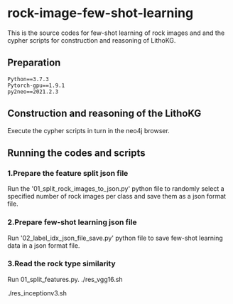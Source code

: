 # rock-image-few-shot-learning
This is the source codes for few-shot learning of rock images and and the cypher scripts for construction and reasoning of LithoKG.
## Preparation
    Python==3.7.3
    Pytorch-gpu==1.9.1
    py2neo==2021.2.3
## Construction and reasoning of the LithoKG
Execute the cypher scripts in turn in the neo4j browser.
## Running the codes and scripts
### 1.Prepare the feature split json file
Run the '01_split_rock_images_to_json.py' python file to randomly select a specified number of rock images per class and save them as a json format file.
### 2.Prepare few-shot learning json file
Run '02_label_idx_json_file_save.py' python file to save few-shot learning data in a json format file.
### 3.Read the rock type similarity
Run 01_split_features.py.
./res_vgg16.sh

./res_inceptionv3.sh
